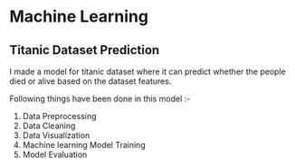 # Machine Learning

## Titanic Dataset Prediction
I made a model for titanic dataset where it can predict whether the people died or alive based on the dataset features.

Following things have been done in this model :-

1. Data Preprocessing
2. Data Cleaning
3. Data Visualization
4. Machine learning Model Training
5. Model Evaluation
